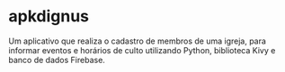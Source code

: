 # apkdignus
Um aplicativo que realiza o cadastro de membros de uma igreja, para informar eventos e horários de culto utilizando Python, biblioteca Kivy e banco de dados Firebase.

